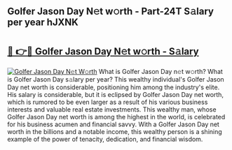 ## Golfer Jason Day N𝚎t w𝚘rth - Part-24T S𝚊lary per year hJXNK

# <h2><a href="http://gc2208.nevu.top/?p=Golfer+Jason+Day">🔗 👉🔴 Golfer Jason Day N𝚎t w𝚘rth - S𝚊lary</a></h2>

[![Golfer Jason Day N𝚎t W𝚘rth](https://i.imgur.com/Oavwk0R.jpeg)](http://gc2208.nevu.top/?p=Golfer+Jason+Day)
What is Golfer Jason Day n𝚎t w𝚘rth? What is Golfer Jason Day s𝚊lary per year?
This wealthy individual's Golfer Jason Day net worth is considerable, positioning him among the industry's elite. His salary is considerable, but it is eclipsed by Golfer Jason Day net worth, which is rumored to be even larger as a result of his various business interests and valuable real estate investments. This wealthy man, whose Golfer Jason Day net worth is among the highest in the world, is celebrated for his business acumen and financial savvy. With a Golfer Jason Day net worth in the billions and a notable income, this wealthy person is a shining example of the power of tenacity, dedication, and financial wisdom.

